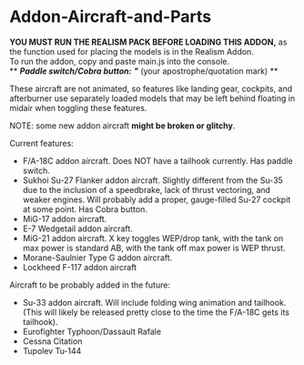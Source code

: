 # Addon-Aircraft-and-Parts

**YOU MUST RUN THE REALISM PACK BEFORE LOADING THIS ADDON,** as the function used for placing the models is in the Realism Addon.</br>
To run the addon, copy and paste main.js into the console.<br>
** ***Paddle switch/Cobra button:***   ***"*** (your apostrophe/quotation mark) **

These aircraft are not animated, so features like landing gear, cockpits, and afterburner use separately loaded models that may be left behind floating in midair when toggling these features.

NOTE: some new addon aircraft **might be broken or glitchy**.

Current features:
- F/A-18C addon aircraft. Does NOT have a tailhook currently. Has paddle switch.
- Sukhoi Su-27 Flanker addon aircraft. Slightly different from the Su-35 due to the inclusion of a speedbrake, lack of thrust vectoring, and weaker engines. Will probably add a proper, gauge-filled Su-27 cockpit at some point. Has Cobra button.
- MiG-17 addon aircraft.
- E-7 Wedgetail addon aircraft.
- MiG-21 addon aircraft. X key toggles WEP/drop tank, with the tank on max power is standard AB, with the tank off max power is WEP thrust.
- Morane-Saulnier Type G addon aircraft.
- Lockheed F-117 addon aircraft

Aircraft to be probably added in the future:</br>
- Su-33 addon aircraft. Will include folding wing animation and tailhook. (This will likely be released pretty close to the time the F/A-18C gets its tailhook).
- Eurofighter Typhoon/Dassault Rafale
- Cessna Citation
- Tupolev Tu-144
